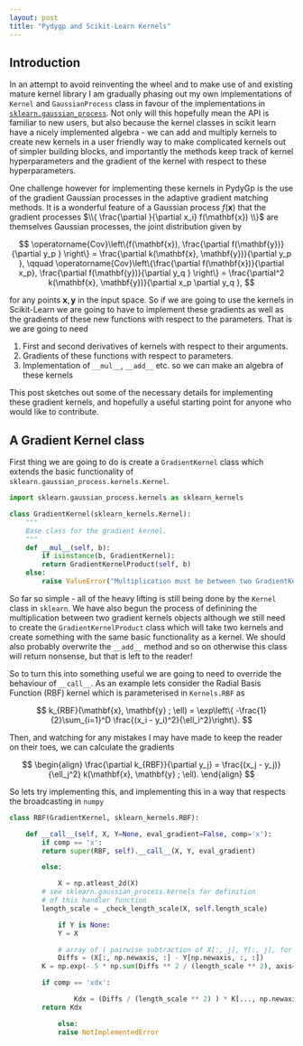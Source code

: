 ```yaml
---
layout: post
title: "Pydygp and Scikit-Learn Kernels"
---
```


## Introduction

In an attempt to avoid reinventing the wheel and to make use of and existing mature kernel library I am gradually phasing out my own implementations of `Kernel` and `GaussianProcess` class in favour of the implementations in [`sklearn.gaussian_process`](http://scikit-learn.org/stable/modules/classes.html#module-sklearn.gaussian_process). Not only will this hopefully mean the API is familiar to new users, but also because the kernel classes in scikit learn have a nicely implemented algebra - we can add and multiply kernels to create new kernels in a user friendly way to make complicated kernels out of simpler building blocks, and importantly the methods keep track of kernel hyperparameters and the gradient of the kernel with respect to these hyperparameters.

One challenge however for implementing these kernels in PydyGp is the use of the gradient Gaussian processes in the adaptive gradient matching methods. It is a wonderful feature of a Gaussian process $f(\mathbf{x})$ that the gradient processes $\\{ \frac{\partial }{\partial x_i} f(\mathbf{x}) \\}$ are themselves Gaussian processes, the joint distribution given by

$$
\operatorname{Cov}\left\{f(\mathbf{x}), \frac{\partial f(\mathbf{y})}{\partial y_p } \right\} = \frac{\partial k(\mathbf{x}, \mathbf{y})}{\partial y_p }, \qquad \operatorname{Cov}\left\{\frac{\partial f(\mathbf{x})}{\partial x_p}, \frac{\partial f(\mathbf{y})}{\partial y_q } \right\} = \frac{\partial^2 k(\mathbf{x}, \mathbf{y})}{\partial x_p \partial y_q },
$$

for any points $\mathbf{x}, \mathbf{y}$ in the input space. So if we are going to use the kernels in Scikit-Learn we are going to have to implement these gradients as well as the gradients of these new functions with respect to the parameters. That is we are going to need

1. First and second derivatives of kernels with respect to their arguments.
2. Gradients of these functions with respect to parameters.
3. Implementation of `__mul__`, `__add__` etc. so we can make an algebra of these kernels

This post sketches out some of the necessary details for implementing these gradient kernels, and hopefully a useful starting point for anyone who would like to contribute.

## A Gradient Kernel class

First thing we are going to do is create a `GradientKernel` class which extends the basic functionality of `sklearn.gaussian_process.kernels.Kernel`.

```python
import sklearn.gaussian_process.kernels as sklearn_kernels

class GradientKernel(sklearn_kernels.Kernel):
    """
    Base class for the gradient kernel.
    """
    def __mul__(self, b):
        if isinstance(b, GradientKernel):
	    return GradientKernelProduct(self, b)
	else:
	    raise ValueError("Multiplication must be between two GradientKernels")
```

So far so simple - all of the heavy lifting is still being done by the `Kernel` class in `sklearn`. We have also begun the process of definining the multiplication between two gradient kernels objects although we still need to create the `GradientKernelProduct` class which will take two kernels and create something with the same basic functionality as a kernel. We should also probably overwrite the `__add__` method and so on otherwise this class will return nonsense, but that is left to the reader!

So to turn this into something useful we are going to need to override the behaviour of `__call__`. As an example lets consider the Radial Basis Function (RBF) kernel which is parameterised in `Kernels.RBF` as

$$
k_{RBF}(\mathbf{x}, \mathbf{y} ; \ell) = \exp\left\{ -\frac{1}{2}\sum_{i=1}^D \frac{(x_i - y_i)^2}{\ell_i^2}\right\}.
$$

Then, and watching for any mistakes I may have made to keep the reader on their toes, we can calculate the gradients

$$
\begin{align}
\frac{\partial k_{RBF}}{\partial y_j} = \frac{(x_j - y_j)}{\ell_j^2} k(\mathbf{x}, \mathbf{y} ; \ell).
\end{align}
$$

So lets try implementing this, and implementing this in a way that respects the broadcasting in `numpy`
```python
class RBF(GradientKernel, sklearn_kernels.RBF):

    def __call__(self, X, Y=None, eval_gradient=False, comp='x'):
        if comp == 'x':
	    return super(RBF, self).__call__(X, Y, eval_gradient)

        else:

            X = np.atleast_2d(X)
	    # see sklearn.gaussian_process.kernels for definition
	    # of this handler function
	    length_scale = _check_length_scale(X, self.length_scale)

            if Y is None:
	        Y = X

            # array of ( pairwise subtraction of X[:, j], Y[:, j], for j=1,...,D)
            Diffs = (X[:, np.newaxis, :] - Y[np.newaxis, :, :])
	    K = np.exp(-.5 * np.sum(Diffs ** 2 / (length_scale ** 2), axis=2))

	    if comp == 'xdx':

                Kdx = (Diffs / (length_scale ** 2) ) * K[..., np.newaxis]
		return Kdx

            else:
	        raise NotImplementedError
```
